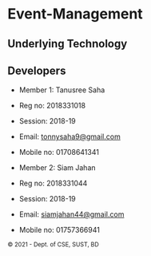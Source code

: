 # Event-Management




## Underlying Technology







Developers
----------
- Member 1: Tanusree Saha
- Reg no: 2018331018
- Session: 2018-19
- Email: tonnysaha9@gmail.com
- Mobile no: 01708641341


- Member 2: Siam Jahan
- Reg no: 2018331044
- Session: 2018-19
- Email: siamjahan44@gmail.com
- Mobile no: 01757366941

<small>&copy; 2021 - Dept. of CSE, SUST, BD</small>
